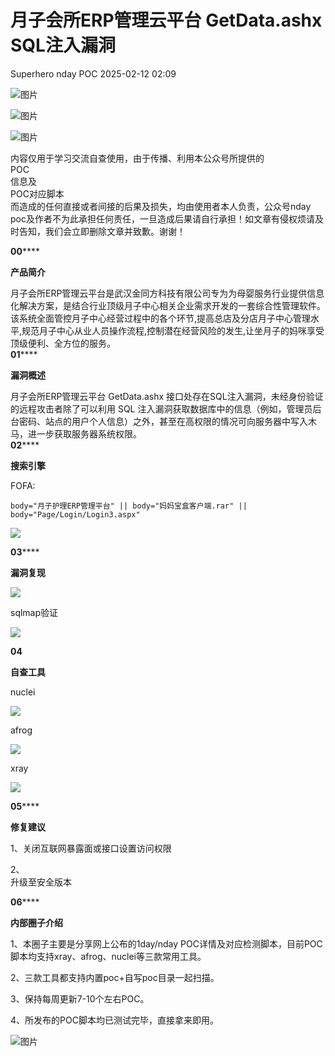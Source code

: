 #  月子会所ERP管理云平台 GetData.ashx SQL注入漏洞   
Superhero  nday POC   2025-02-12 02:09  
  
![图片](https://mmbiz.qpic.cn/mmbiz_png/Melo944GVOJECe5vg2C5YWgpyo1D5bCkYN4sZibCVo6EFo0N9b7Kib4I4N6j6Y10tynLOdgov9ibUmaNwW5yeoCbQ/640?wx_fmt=other&from=appmsg&wxfrom=5&wx_lazy=1&wx_co=1&tp=webp "")  
  
![图片](https://mmbiz.qpic.cn/mmbiz_png/Melo944GVOJECe5vg2C5YWgpyo1D5bCkhic5lbbPcpxTLtLccZ04WhwDotW7g2b3zBgZeS5uvFH4dxf0tj0Rutw/640?wx_fmt=other&from=appmsg&wxfrom=5&wx_lazy=1&wx_co=1&tp=webp "")  
  
![图片](https://mmbiz.qpic.cn/mmbiz_png/Melo944GVOJECe5vg2C5YWgpyo1D5bCk524CiapZejYicic1Hf8LPt8qR893A3IP38J3NMmskDZjyqNkShewpibEfA/640?wx_fmt=other&from=appmsg&wxfrom=5&wx_lazy=1&wx_co=1&tp=webp "")  
  
内容仅用于学习交流自查使用，由于传播、利用本公众号所提供的  
POC  
信息及  
POC对应脚本  
而造成的任何直接或者间接的后果及损失，均由使用者本人负责，公众号nday poc及作者不为此承担任何责任，一旦造成后果请自行承担！如文章有侵权烦请及时告知，我们会立即删除文章并致歉。谢谢！  
  
  
**00******  
  
**产品简介**  
  
  
月子会所ERP管理云平台是武汉金同方科技有限公司专为为母婴服务行业提供信息化解决方案，是结合行业顶级月子中心相关企业需求开发的一套综合性管理软件。该系统全面管控月子中心经营过程中的各个环节,提高总店及分店月子中心管理水平,规范月子中心从业人员操作流程,控制潜在经营风险的发生,让坐月子的妈咪享受顶级便利、全方位的服务。  
**01******  
  
**漏洞概述**  
  
  
月子会所ERP管理云平台 GetData.ashx 接口处存在SQL注入漏洞，未经身份验证的远程攻击者除了可以利用 SQL 注入漏洞获取数据库中的信息（例如，管理员后台密码、站点的用户个人信息）之外，甚至在高权限的情况可向服务器中写入木马，进一步获取服务器系统权限。  
**02******  
  
**搜索引擎**  
  
  
FOFA:  
```
body="月子护理ERP管理平台" || body="妈妈宝盒客户端.rar" || body="Page/Login/Login3.aspx"
```  
  
![](https://mmbiz.qpic.cn/sz_mmbiz_png/wnJTy44dqwKvFMiczbdYtUufjxvvQH2Qz6JJeE1C1H5DaR5yuJiaZ1abcw4a4MZGwZWxbGrRFOic66Hp9qjWxaf0w/640?wx_fmt=png&from=appmsg "")  
  
  
**03******  
  
**漏洞复现**  
  
![](https://mmbiz.qpic.cn/sz_mmbiz_png/wnJTy44dqwKvFMiczbdYtUufjxvvQH2QzJuNz0Urp1kItI8uvoVSNNg8PUDLibKbHr1n0wfQEGrBzmpfrgLgV0MA/640?wx_fmt=png&from=appmsg "")  
  
sqlmap验证  
  
![](https://mmbiz.qpic.cn/sz_mmbiz_png/wnJTy44dqwKvFMiczbdYtUufjxvvQH2QzicuE28ngHyg0NTicxTH192rsl5XTdErA5mtJ3wEVwYgppibHgD6197ASg/640?wx_fmt=png&from=appmsg "")  
  
  
**04**  
  
**自查工具**  
  
  
nuclei  
  
![](https://mmbiz.qpic.cn/sz_mmbiz_png/wnJTy44dqwKvFMiczbdYtUufjxvvQH2QzCZcEGIeyWicib2BCSyNF62BIb93Pa8CdeP8oSE67TiaWHqja6xgyonxcg/640?wx_fmt=png&from=appmsg "")  
  
afrog  
  
![](https://mmbiz.qpic.cn/sz_mmbiz_png/wnJTy44dqwKvFMiczbdYtUufjxvvQH2QzjcJzxusiaFMiahenRK3tOIzL1rsdAoTsW0SAWeaT0jtEJ52cG0WskCAA/640?wx_fmt=png&from=appmsg "")  
  
xray  
  
![](https://mmbiz.qpic.cn/sz_mmbiz_png/wnJTy44dqwKvFMiczbdYtUufjxvvQH2QzcIIoAviaEdxEe3eMHAKglvbG4hbRe5siaekTibUoIWmlaCYyw8WdJiab9g/640?wx_fmt=png&from=appmsg "")  
  
  
**05******  
  
**修复建议**  
  
  
1、关闭互联网暴露面或接口设置访问权限  
  
2、  
升级至安全版本  
  
  
**06******  
  
**内部圈子介绍**  
  
  
1、本圈子主要是分享网上公布的1day/nday POC详情及对应检测脚本，目前POC脚本均支持xray、afrog、nuclei等三款常用工具。  
  
2、三款工具都支持内置poc+自写poc目录一起扫描。  
  
3、保持每周更新7-10个左右POC。  
  
4、所发布的POC脚本均已测试完毕，直接拿来即用。  
  
![图片](https://mmbiz.qpic.cn/sz_mmbiz_png/wnJTy44dqwI0X77l5WtnpfTexA6RwHXSbf1x3ZyT3bhcbWzRoFLyAgHkSMk9yGaZK5FDGcSCQp9ibPcicxHXIOcg/640?wx_fmt=other&from=appmsg&wxfrom=5&wx_lazy=1&wx_co=1&retryload=2&tp=webp "")  
  
  
  
